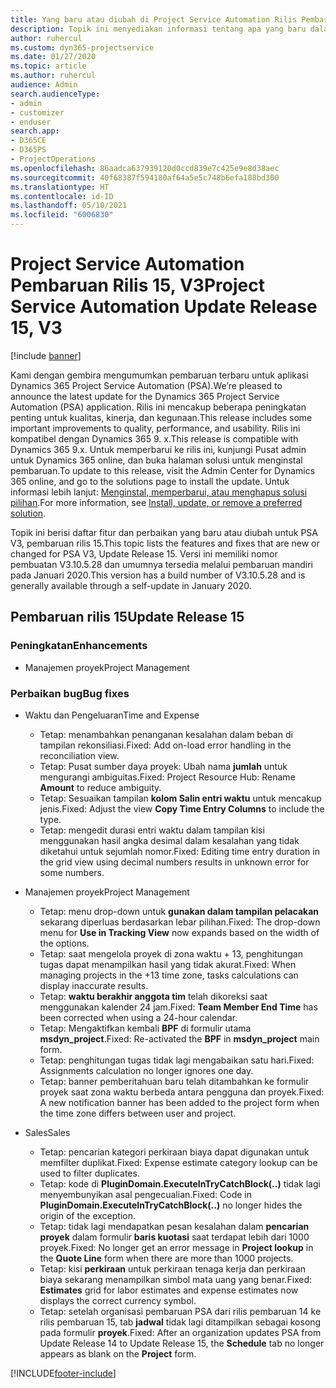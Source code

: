 ```yaml
---
title: Yang baru atau diubah di Project Service Automation Rilis Pembaruan 15, V3
description: Topik ini menyediakan informasi tentang apa yang baru dalam Project Service Automation Rilis Pembaruan 15, V3.
author: ruhercul
ms.custom: dyn365-projectservice
ms.date: 01/27/2020
ms.topic: article
ms.author: ruhercul
audience: Admin
search.audienceType:
- admin
- customizer
- enduser
search.app:
- D365CE
- D365PS
- ProjectOperations
ms.openlocfilehash: 86aadca637939120d0ccd839e7c425e9e8d38aec
ms.sourcegitcommit: 40f68387f594180af64a5e5c748b6efa188bd300
ms.translationtype: HT
ms.contentlocale: id-ID
ms.lasthandoff: 05/10/2021
ms.locfileid: "6006830"
---
```

# <a name="project-service-automation-update-release-15-v3"></a><span data-ttu-id="c8719-103">Project Service Automation Pembaruan Rilis 15, V3</span><span class="sxs-lookup"><span data-stu-id="c8719-103">Project Service Automation Update Release 15, V3</span></span>

[!include [banner](../includes/psa-now-project-operations.md)]

<span data-ttu-id="c8719-104">Kami dengan gembira mengumumkan pembaruan terbaru untuk aplikasi Dynamics 365 Project Service Automation (PSA).</span><span class="sxs-lookup"><span data-stu-id="c8719-104">We’re pleased to announce the latest update for the Dynamics 365 Project Service Automation (PSA) application.</span></span> <span data-ttu-id="c8719-105">Rilis ini mencakup beberapa peningkatan penting untuk kualitas, kinerja, dan kegunaan.</span><span class="sxs-lookup"><span data-stu-id="c8719-105">This release includes some important improvements to quality, performance, and usability.</span></span> <span data-ttu-id="c8719-106">Rilis ini kompatibel dengan Dynamics 365 9. x.</span><span class="sxs-lookup"><span data-stu-id="c8719-106">This release is compatible with Dynamics 365 9.x.</span></span> <span data-ttu-id="c8719-107">Untuk memperbarui ke rilis ini, kunjungi Pusat admin untuk Dynamics 365 online, dan buka halaman solusi untuk menginstal pembaruan.</span><span class="sxs-lookup"><span data-stu-id="c8719-107">To update to this release, visit the Admin Center for Dynamics 365 online, and go to the solutions page to install the update.</span></span> <span data-ttu-id="c8719-108">Untuk informasi lebih lanjut: [Menginstal, memperbarui, atau menghapus solusi pilihan](/power-platform/admin/install-remove-preferred-solution).</span><span class="sxs-lookup"><span data-stu-id="c8719-108">For more information, see [Install, update, or remove a preferred solution](/power-platform/admin/install-remove-preferred-solution).</span></span>

<span data-ttu-id="c8719-109">Topik ini berisi daftar fitur dan perbaikan yang baru atau diubah untuk PSA V3, pembaruan rilis 15.</span><span class="sxs-lookup"><span data-stu-id="c8719-109">This topic lists the features and fixes that are new or changed for PSA V3, Update Release 15.</span></span> <span data-ttu-id="c8719-110">Versi ini memiliki nomor pembuatan V3.10.5.28 dan umumnya tersedia melalui pembaruan mandiri pada Januari 2020.</span><span class="sxs-lookup"><span data-stu-id="c8719-110">This version has a build number of V3.10.5.28 and is generally available through a self-update in January 2020.</span></span>

## <a name="update-release-15"></a><span data-ttu-id="c8719-111">Pembaruan rilis 15</span><span class="sxs-lookup"><span data-stu-id="c8719-111">Update Release 15</span></span> 

### <a name="enhancements"></a><span data-ttu-id="c8719-112">Peningkatan</span><span class="sxs-lookup"><span data-stu-id="c8719-112">Enhancements</span></span>

- <span data-ttu-id="c8719-113">Manajemen proyek</span><span class="sxs-lookup"><span data-stu-id="c8719-113">Project Management</span></span>

### <a name="bug-fixes"></a><span data-ttu-id="c8719-114">Perbaikan bug</span><span class="sxs-lookup"><span data-stu-id="c8719-114">Bug fixes</span></span>

- <span data-ttu-id="c8719-115">Waktu dan Pengeluaran</span><span class="sxs-lookup"><span data-stu-id="c8719-115">Time and Expense</span></span>

  - <span data-ttu-id="c8719-116">Tetap: menambahkan penanganan kesalahan dalam beban di tampilan rekonsiliasi.</span><span class="sxs-lookup"><span data-stu-id="c8719-116">Fixed: Add on-load error handling in the reconciliation view.</span></span>
  - <span data-ttu-id="c8719-117">Tetap: Pusat sumber daya proyek: Ubah nama **jumlah** untuk mengurangi ambiguitas.</span><span class="sxs-lookup"><span data-stu-id="c8719-117">Fixed: Project Resource Hub: Rename **Amount** to reduce ambiguity.</span></span>
  - <span data-ttu-id="c8719-118">Tetap: Sesuaikan tampilan **kolom Salin entri waktu** untuk mencakup jenis.</span><span class="sxs-lookup"><span data-stu-id="c8719-118">Fixed: Adjust the view **Copy Time Entry Columns** to include the type.</span></span>
  - <span data-ttu-id="c8719-119">Tetap: mengedit durasi entri waktu dalam tampilan kisi menggunakan hasil angka desimal dalam kesalahan yang tidak diketahui untuk sejumlah nomor.</span><span class="sxs-lookup"><span data-stu-id="c8719-119">Fixed: Editing time entry duration in the grid view using decimal numbers results in unknown error for some numbers.</span></span>

- <span data-ttu-id="c8719-120">Manajemen proyek</span><span class="sxs-lookup"><span data-stu-id="c8719-120">Project Management</span></span>

  - <span data-ttu-id="c8719-121">Tetap: menu drop-down untuk **gunakan dalam tampilan pelacakan** sekarang diperluas berdasarkan lebar pilihan.</span><span class="sxs-lookup"><span data-stu-id="c8719-121">Fixed: The drop-down menu for **Use in Tracking View** now expands based on the width of the options.</span></span>
  - <span data-ttu-id="c8719-122">Tetap: saat mengelola proyek di zona waktu + 13, penghitungan tugas dapat menampilkan hasil yang tidak akurat.</span><span class="sxs-lookup"><span data-stu-id="c8719-122">Fixed: When managing projects in the +13 time zone, tasks calculations can display inaccurate results.</span></span>
  - <span data-ttu-id="c8719-123">Tetap: **waktu berakhir anggota tim** telah dikoreksi saat menggunakan kalender 24 jam.</span><span class="sxs-lookup"><span data-stu-id="c8719-123">Fixed: **Team Member End Time** has been corrected when using a 24-hour calendar.</span></span>
  - <span data-ttu-id="c8719-124">Tetap: Mengaktifkan kembali **BPF** di formulir utama **msdyn_project**.</span><span class="sxs-lookup"><span data-stu-id="c8719-124">Fixed: Re-activated the **BPF** in **msdyn_project** main form.</span></span>
  - <span data-ttu-id="c8719-125">Tetap: penghitungan tugas tidak lagi mengabaikan satu hari.</span><span class="sxs-lookup"><span data-stu-id="c8719-125">Fixed: Assignments calculation no longer ignores one day.</span></span>
  - <span data-ttu-id="c8719-126">Tetap: banner pemberitahuan baru telah ditambahkan ke formulir proyek saat zona waktu berbeda antara pengguna dan proyek.</span><span class="sxs-lookup"><span data-stu-id="c8719-126">Fixed: A new notification banner has been added to the project form when the time zone differs between user and project.</span></span>

- <span data-ttu-id="c8719-127">Sales</span><span class="sxs-lookup"><span data-stu-id="c8719-127">Sales</span></span>

  - <span data-ttu-id="c8719-128">Tetap: pencarian kategori perkiraan biaya dapat digunakan untuk memfilter duplikat.</span><span class="sxs-lookup"><span data-stu-id="c8719-128">Fixed: Expense estimate category lookup can be used to filter duplicates.</span></span>
  - <span data-ttu-id="c8719-129">Tetap: kode di **PluginDomain.ExecuteInTryCatchBlock(..)** tidak lagi menyembunyikan asal pengecualian.</span><span class="sxs-lookup"><span data-stu-id="c8719-129">Fixed: Code in **PluginDomain.ExecuteInTryCatchBlock(..)** no longer hides the origin of the exception.</span></span>
  - <span data-ttu-id="c8719-130">Tetap: tidak lagi mendapatkan pesan kesalahan dalam **pencarian proyek** dalam formulir **baris kuotasi** saat terdapat lebih dari 1000 proyek.</span><span class="sxs-lookup"><span data-stu-id="c8719-130">Fixed: No longer get an error message in **Project lookup** in the **Quote Line** form when there are more than 1000 projects.</span></span>
  - <span data-ttu-id="c8719-131">Tetap: kisi **perkiraan** untuk perkiraan tenaga kerja dan perkiraan biaya sekarang menampilkan simbol mata uang yang benar.</span><span class="sxs-lookup"><span data-stu-id="c8719-131">Fixed: **Estimates** grid for labor estimates and expense estimates now displays the correct currency symbol.</span></span>
  - <span data-ttu-id="c8719-132">Tetap: setelah organisasi pembaruan PSA dari rilis pembaruan 14 ke rilis pembaruan 15, tab **jadwal** tidak lagi ditampilkan sebagai kosong pada formulir **proyek**.</span><span class="sxs-lookup"><span data-stu-id="c8719-132">Fixed: After an organization updates PSA from Update Release 14 to Update Release 15, the **Schedule** tab no longer appears as blank on the **Project** form.</span></span>


[!INCLUDE[footer-include](../includes/footer-banner.md)]